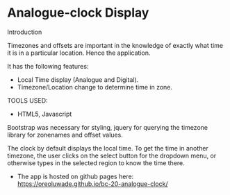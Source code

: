 # Analogue-clock Display

Introduction

Timezones and offsets are important in the knowledge of exactly what time it is in a particular location. Hence the application.

It has the following features:

* Local Time display (Analogue and Digital).
* Timezone/Location change to determine time in zone.

TOOLS USED:
* HTML5, Javascript

Bootstrap was necessary for styling, jquery for querying the timezone library for zonenames and offset values.


The clock by default displays the local time. To get the time in another timezone, the user clicks on the select button 
for the dropdown menu, or otherwise types in the selected region to know the time there.

* The app is hosted on github pages here: https://oreoluwade.github.io/bc-20-analogue-clock/

